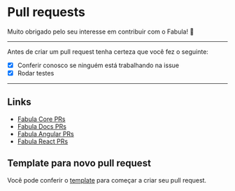 # Pull requests

Muito obrigado pelo seu interesse em contribuir com o Fabula! 💙

---

Antes de criar um pull request tenha certeza que você fez o seguinte:

- [X] Conferir conosco se ninguém está trabalhando na issue
- [X] Rodar testes

---

## Links

- [Fabula Core PRs](https://github.com/fabula-ui/core/pulls)
- [Fabula Docs PRs](https://github.com/fabula-ui/docs/pulls)
- [Fabula Angular PRs](https://github.com/fabula-ui/angular/pulls)
- [Fabula React PRs](https://github.com/fabula-ui/react/pulls)

## Template para novo pull request

Você pode conferir o [template](https://github.com/fabula-ui/core/blob/master/.github/docs/en/NEW-PR-TEMPLATE.md) para começar a criar seu pull request.
